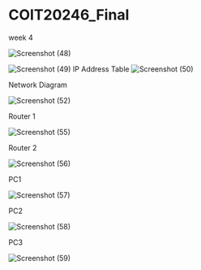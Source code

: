 # COIT20246_Final

week 4

![Screenshot (48)](https://user-images.githubusercontent.com/128441040/235819408-50346bc4-193c-4910-857b-f8f74817ad57.png)

![Screenshot (49)](https://user-images.githubusercontent.com/128441040/235819425-0a736789-8b64-48ee-bfe5-27ae17d4fbfb.png)
IP Address Table
![Screenshot (50)](https://user-images.githubusercontent.com/128441040/235822533-3734a06d-27a2-4fbf-a4ff-a6591ea6615a.png)


Network Diagram

![Screenshot (52)](https://user-images.githubusercontent.com/128441040/235821943-a8aeb116-6e4c-47c6-ae33-a22ad3e3a733.png)

Router 1

![Screenshot (55)](https://user-images.githubusercontent.com/128441040/235822552-32339bf7-7252-486a-8f53-153daa75c10f.png)

Router 2

![Screenshot (56)](https://user-images.githubusercontent.com/128441040/235822580-2e4f7f06-8b8f-4505-97ce-bb968d51136e.png)


PC1

![Screenshot (57)](https://user-images.githubusercontent.com/128441040/235822617-f405fe8f-1085-45ee-8c12-6d05a0a41326.png)


PC2

![Screenshot (58)](https://user-images.githubusercontent.com/128441040/235822651-7d3b7fb3-0d05-4aa4-916f-adc1d93e3b47.png)


PC3

![Screenshot (59)](https://user-images.githubusercontent.com/128441040/235822686-8518b167-d086-46fc-a485-5d537976e2ef.png)

